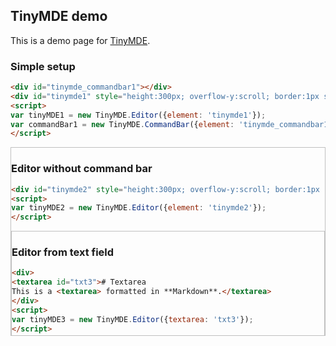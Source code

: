 ## TinyMDE demo
This is a demo page for [TinyMDE](https://github.com/jefago/tiny-markdown-editor/).

### Simple setup

```html
<div id="tinymde_commandbar1"></div>
<div id="tinymde1" style="height:300px; overflow-y:scroll; border:1px solid #c0c0c0">
<script>
var tinyMDE1 = new TinyMDE.Editor({element: 'tinymde1'});
var commandBar1 = new TinyMDE.CommandBar({element: 'tinymde_commandbar1', editor: tinyMDE});
</script>
```

<div id="tinymde_commandbar1"></div>
<div id="tinymde1" style="height:300px; overflow-y:scroll; border:1px solid #c0c0c0">
<script>
var tinyMDE1 = new TinyMDE.Editor({element: 'tinymde1'});
var commandBar1 = new TinyMDE.CommandBar({element: 'tinymde_commandbar1', editor: tinyMDE1});
</script>

### Editor without command bar

```html
<div id="tinymde2" style="height:300px; overflow-y:scroll; border:1px solid #c0c0c0">
<script>
var tinyMDE2 = new TinyMDE.Editor({element: 'tinymde2'});
</script>
```

<div id="tinymde2" style="height:300px; overflow-y:scroll; border:1px solid #c0c0c0">
<script>
var tinyMDE2 = new TinyMDE.Editor({element: 'tinymde2'});
</script>


### Editor from text field

```html
<div>
<textarea id="txt3"># Textarea
This is a <textarea> formatted in **Markdown**.</textarea>
</div>
<script>
var tinyMDE3 = new TinyMDE.Editor({textarea: 'txt3'});
</script>
```

<div>
<textarea id="txt3"># Textarea
This is a &lt;textarea&gt; formatted in **Markdown**.</textarea>
</div>
<script>
var tinyMDE3 = new TinyMDE.Editor({textarea: 'txt3'});
</script>


### Custom command bar

```html
<div id="tinymde_commandbar4"></div>
<div id="tinymde4" style="height:300px; overflow-y:scroll; border:1px solid #c0c0c0">
<script>
var tinyMDE4 = new TinyMDE.Editor({element: 'tinymde4'});
var commandBar4 = new TinyMDE.CommandBar({
  element: 'tinymde_commandbar4', 
  editor: tinyMDE1,
  commands: [
    'bold',
    'italic',
    'strikethrough',
    '|',
    {
      name: 'insertLink', 
      action: editor => {
        let dest = window.prompt('Link destination'); 
        if (dest) editor.wrapSelection('[', `](<${dest}>)`);
      }
    },
    {
      name: 'More information about TinyMDE',
      innerHTML: '<b>?</b>',
      action: editor => window.open('https://github.com/jefago/tiny-markdown-editor', '_blank')
    }
  ]
});
```

<div id="tinymde_commandbar4"></div>
<div id="tinymde4" style="height:300px; overflow-y:scroll; border:1px solid #c0c0c0">
<script>
var tinyMDE4 = new TinyMDE.Editor({element: 'tinymde4'});
var commandBar4 = new TinyMDE.CommandBar({
  element: 'tinymde_commandbar4', 
  editor: tinyMDE1,
  commands: [
    'bold',
    'italic',
    'strikethrough',
    '|',
    {
      name: 'insertLink', 
      action: editor => {
        let dest = window.prompt('Link destination'); 
        if (dest) editor.wrapSelection('[', `](<${dest}>)`);
      }
    },
    {
      name: 'More information about TinyMDE',
      innerHTML: '<b>?</b>',
      action: editor => window.open('https://github.com/jefago/tiny-markdown-editor', '_blank')
    }
  ]
});
</script>
